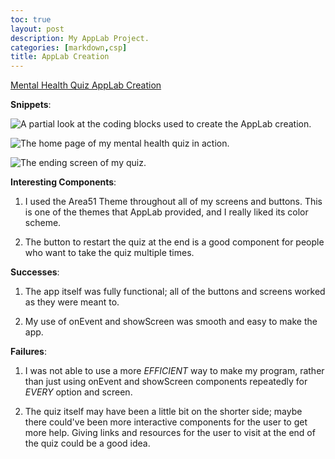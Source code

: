 ```yaml
---
toc: true
layout: post
description: My AppLab Project.
categories: [markdown,csp]
title: AppLab Creation
---
```


<a href = "https://studio.code.org/projects/applab/7hSXU7C0c_eWQbntswVx9aXQzVAbJtUE5x4LUGo7bSM">Mental Health Quiz AppLab Creation</a>

**Snippets**:

![]({{site.baseurl}}/images/Snippet1.png "A partial look at the coding blocks used to create the AppLab creation.")

![]({{site.baseurl}}/images/Snippet2.png "The home page of my mental health quiz in action.")

![]({{site.baseurl}}/images/Snippet3.png "The ending screen of my quiz.")


**Interesting Components**:

1. I used the Area51 Theme throughout all of my screens and buttons. This is one of the themes that AppLab provided, and I really liked its color scheme.

2. The button to restart the quiz at the end is a good component for people who want to take the quiz multiple times.  


**Successes**:

1. The app itself was fully functional; all of the buttons and screens worked as they were meant to.

2. My use of onEvent and showScreen was smooth and easy to make the app.


**Failures**:

1. I was not able to use a more *EFFICIENT* way to make my program, rather than just using onEvent and showScreen components repeatedly for *EVERY* option and screen. 

2. The quiz itself may have been a little bit on the shorter side; maybe there could've been more interactive components for the user to get more help. Giving links and resources for the user to visit at the end of the quiz could be a good idea.



